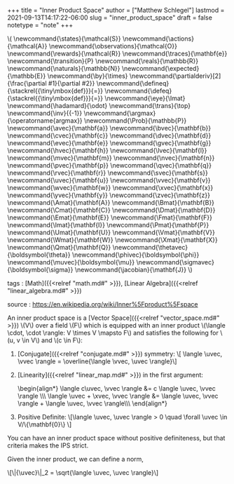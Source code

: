 +++
title = "Inner Product Space"
author = ["Matthew Schlegel"]
lastmod = 2021-09-13T14:17:22-06:00
slug = "inner_product_space"
draft = false
notetype = "note"
+++

\\( \newcommand{\states}{\mathcal{S}}
\newcommand{\actions}{\mathcal{A}}
\newcommand{\observations}{\mathcal{O}}
\newcommand{\rewards}{\mathcal{R}}
\newcommand{\traces}{\mathbf{e}}
\newcommand{\transition}{P}
\newcommand{\reals}{\mathbb{R}}
\newcommand{\naturals}{\mathbb{N}}
\newcommand{\expected}{\mathbb{E}}
\newcommand{\by}{\times}
\newcommand{\partialderiv}[2]{\frac{\partial #1}{\partial #2}}
\newcommand{\defineq}{\stackrel{{\tiny\mbox{def}}}{=}}
\newcommand{\defeq}{\stackrel{{\tiny\mbox{def}}}{=}}
\newcommand{\eye}{\Imat}
\newcommand{\hadamard}{\odot}
\newcommand{\trans}{\top}
\newcommand{\inv}{{-1}}
\newcommand{\argmax}{\operatorname{argmax}}
\newcommand{\Prob}{\mathbb{P}}
\newcommand{\avec}{\mathbf{a}}
\newcommand{\bvec}{\mathbf{b}}
\newcommand{\cvec}{\mathbf{c}}
\newcommand{\dvec}{\mathbf{d}}
\newcommand{\evec}{\mathbf{e}}
\newcommand{\gvec}{\mathbf{g}}
\newcommand{\hvec}{\mathbf{h}}
\newcommand{\lvec}{\mathbf{l}}
\newcommand{\mvec}{\mathbf{m}}
\newcommand{\nvec}{\mathbf{n}}
\newcommand{\pvec}{\mathbf{p}}
\newcommand{\qvec}{\mathbf{q}}
\newcommand{\rvec}{\mathbf{r}}
\newcommand{\svec}{\mathbf{s}}
\newcommand{\uvec}{\mathbf{u}}
\newcommand{\vvec}{\mathbf{v}}
\newcommand{\wvec}{\mathbf{w}}
\newcommand{\xvec}{\mathbf{x}}
\newcommand{\yvec}{\mathbf{y}}
\newcommand{\zvec}{\mathbf{z}}
\newcommand{\Amat}{\mathbf{A}}
\newcommand{\Bmat}{\mathbf{B}}
\newcommand{\Cmat}{\mathbf{C}}
\newcommand{\Dmat}{\mathbf{D}}
\newcommand{\Emat}{\mathbf{E}}
\newcommand{\Fmat}{\mathbf{F}}
\newcommand{\Imat}{\mathbf{I}}
\newcommand{\Pmat}{\mathbf{P}}
\newcommand{\Umat}{\mathbf{U}}
\newcommand{\Vmat}{\mathbf{V}}
\newcommand{\Wmat}{\mathbf{W}}
\newcommand{\Xmat}{\mathbf{X}}
\newcommand{\Qmat}{\mathbf{Q}}
\newcommand{\thetavec}{\boldsymbol{\theta}}
\newcommand{\phivec}{\boldsymbol{\phi}}
\newcommand{\muvec}{\boldsymbol{\mu}}
\newcommand{\sigmavec}{\boldsymbol{\sigma}}
\newcommand{\jacobian}{\mathbf{J}}
\\)

tags
: [Math]({{<relref "math.md#" >}}), [Linear Algebra]({{<relref "linear_algebra.md#" >}})

source
: <https://en.wikipedia.org/wiki/Inner%5Fproduct%5Fspace>

An inner product space is a [Vector Space]({{<relref "vector_space.md#" >}}) \\(V\\) over a field \\(F\\) which is equipped with an inner product \\(\langle \cdot, \cdot \rangle: V \times V \mapsto F\\) and satisfies the following for \\(u, v \in V\\) and \\(c \in F\\):

1.  [Conjugate]({{<relref "conjugate.md#" >}}) symmetry:
    \\[ \langle \uvec, \vvec \rangle = \overline{\langle \vvec, \uvec \rangle}\\]
2.  [Linearity]({{<relref "linear_map.md#" >}}) in the first argument:

    \begin{align\*}
    \langle c\uvec, \vvec \rangle &= c \langle \uvec, \vvec \rangle \\\\\\
    \langle \uvec + \xvec, \vvec \rangle &= \langle \uvec, \vvec \rangle + \langle \uvec, \vvec \rangle\\\\\\
    \end{align\*}
3.  Positive Definite:
    \\[\langle \uvec, \uvec \rangle > 0 \quad \forall \uvec \in V/\\{\mathbf{0}\\} \\]

You can have an inner product space without positive definiteness, but that criteria makes the IPS strict.

Given the inner product, we can define a norm,

\\[\\|{\uvec}\\|\_2 = \sqrt{\langle \uvec, \uvec \rangle}\\]
